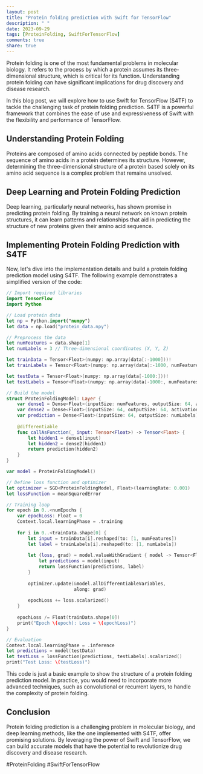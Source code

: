 ```yaml
---
layout: post
title: "Protein folding prediction with Swift for TensorFlow"
description: " "
date: 2023-09-29
tags: [ProteinFolding, SwiftForTensorFlow]
comments: true
share: true
---
```


Protein folding is one of the most fundamental problems in molecular biology. It refers to the process by which a protein assumes its three-dimensional structure, which is critical for its function. Understanding protein folding can have significant implications for drug discovery and disease research.

In this blog post, we will explore how to use Swift for TensorFlow (S4TF) to tackle the challenging task of protein folding prediction. S4TF is a powerful framework that combines the ease of use and expressiveness of Swift with the flexibility and performance of TensorFlow.

## Understanding Protein Folding

Proteins are composed of amino acids connected by peptide bonds. The sequence of amino acids in a protein determines its structure. However, determining the three-dimensional structure of a protein based solely on its amino acid sequence is a complex problem that remains unsolved.

## Deep Learning and Protein Folding Prediction

Deep learning, particularly neural networks, has shown promise in predicting protein folding. By training a neural network on known protein structures, it can learn patterns and relationships that aid in predicting the structure of new proteins given their amino acid sequence.

## Implementing Protein Folding Prediction with S4TF

Now, let's dive into the implementation details and build a protein folding prediction model using S4TF. The following example demonstrates a simplified version of the code:

```swift
// Import required libraries
import TensorFlow
import Python

// Load protein data
let np = Python.import("numpy")
let data = np.load("protein_data.npy")

// Preprocess the data
let numFeatures = data.shape[1]
let numLabels = 3 // Three-dimensional coordinates (X, Y, Z)

let trainData = Tensor<Float>(numpy: np.array(data[:-1000]))!
let trainLabels = Tensor<Float>(numpy: np.array(data[:-1000, numFeatures - numLabels:]))!

let testData = Tensor<Float>(numpy: np.array(data[-1000:]))!
let testLabels = Tensor<Float>(numpy: np.array(data[-1000:, numFeatures - numLabels:]))!

// Build the model
struct ProteinFoldingModel: Layer {
    var dense1 = Dense<Float>(inputSize: numFeatures, outputSize: 64, activation: relu)
    var dense2 = Dense<Float>(inputSize: 64, outputSize: 64, activation: relu)
    var prediction = Dense<Float>(inputSize: 64, outputSize: numLabels)
    
    @differentiable
    func callAsFunction(_ input: Tensor<Float>) -> Tensor<Float> {
        let hidden1 = dense1(input)
        let hidden2 = dense2(hidden1)
        return prediction(hidden2)
    }
}

var model = ProteinFoldingModel()

// Define loss function and optimizer
let optimizer = SGD<ProteinFoldingModel, Float>(learningRate: 0.001)
let lossFunction = meanSquaredError

// Training loop
for epoch in 0..<numEpochs {
    var epochLoss: Float = 0
    Context.local.learningPhase = .training
    
    for i in 0..<trainData.shape[0] {
        let input = trainData[i].reshaped(to: [1, numFeatures])
        let label = trainLabels[i].reshaped(to: [1, numLabels])
        
        let (loss, grad) = model.valueWithGradient { model -> Tensor<Float> in
            let predictions = model(input)
            return lossFunction(predictions, label)
        }
        
        optimizer.update(&model.allDifferentiableVariables,
                         along: grad)
        
        epochLoss += loss.scalarized()
    }
    
    epochLoss /= Float(trainData.shape[0])
    print("Epoch \(epoch): Loss = \(epochLoss)")
}

// Evaluation
Context.local.learningPhase = .inference
let predictions = model(testData)
let testLoss = lossFunction(predictions, testLabels).scalarized()
print("Test Loss: \(testLoss)")
```

This code is just a basic example to show the structure of a protein folding prediction model. In practice, you would need to incorporate more advanced techniques, such as convolutional or recurrent layers, to handle the complexity of protein folding.

## Conclusion

Protein folding prediction is a challenging problem in molecular biology, and deep learning methods, like the one implemented with S4TF, offer promising solutions. By leveraging the power of Swift and TensorFlow, we can build accurate models that have the potential to revolutionize drug discovery and disease research.

#ProteinFolding #SwiftForTensorFlow